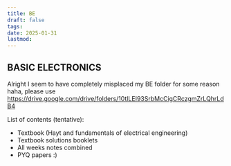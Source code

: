```yaml
---
title: BE
draft: false
tags:
date: 2025-01-31
lastmod:
---
```

## BASIC ELECTRONICS

Alright I seem to have completely misplaced my BE folder for some reason haha, please use 
https://drive.google.com/drive/folders/10tlLEI93SrbMcCigCRczgmZrLQhrLdB4

List of contents (tentative):
- Textbook (Hayt and fundamentals of electrical engineering)
- Textbook solutions booklets
- All weeks notes combined 
- PYQ papers :)

